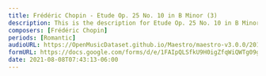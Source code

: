 ```yaml
---
title: Frédéric Chopin - Etude Op. 25 No. 10 in B Minor (3)
description: This is the description for Etude Op. 25 No. 10 in B Minor by Frédéric Chopin
composers: [Frédéric Chopin]
periods: [Romantic]
audioURL: https://OpenMusicDataset.github.io/Maestro/maestro-v3.0.0/2011/MIDI-Unprocessed_22_R1_2011_MID--AUDIO_R1-D8_11_Track11_wav.midi
formURL: https://docs.google.com/forms/d/e/1FAIpQLSfkU9H0igZfqWiQWTg09g0LpYzr8AjwyUUW88Y5wefVP6IPhA/viewform
date: 2021-08-08T07:43:13-06:00
---
```

